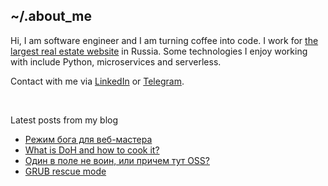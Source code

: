 ## ~/.about_me

Hi, I am software engineer and I am turning coffee into code. I work for [the largest real estate website](https://cian.ru) in Russia. Some technologies I enjoy working with include Python, microservices and serverless.

Contact with me via [LinkedIn](https://www.linkedin.com/in/georgepirogov) or [Telegram](https://t.me/digitalduke).

<br />

Latest posts from my blog
<!-- BLOG-POST-LIST:START -->
- [Режим бога для веб-мастера](https://digitalduke.blog/webmaster-god-mode/)
- [What is DoH and how to cook it?](https://digitalduke.blog/What-is-DoH-and-how-to-cook-it/)
- [Один в поле не воин, или причем тут OSS?](https://digitalduke.blog/leadership-and-OSS/)
- [GRUB rescue mode](https://digitalduke.blog/GRUB-rescue-mode/)
<!-- BLOG-POST-LIST:END -->
